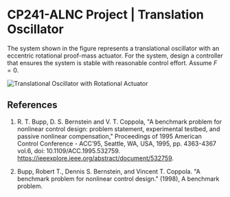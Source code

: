 # CP241-ALNC Project | Translation Oscillator

The system shown in the figure represents a translational oscillator with an eccentric rotational proof-mass actuator.
For the system, design a controller that ensures the system is stable with reasonable control effort.
Assume $F = 0$.

![Translational Oscillator with Rotational Actuator](docs/p1.png)

## References

1. R. T. Bupp, D. S. Bernstein and V. T. Coppola, "A benchmark problem for nonlinear control design: problem statement, experimental testbed, and passive nonlinear compensation," Proceedings of 1995 American Control Conference - ACC’95, Seattle, WA, USA, 1995, pp. 4363-4367 vol.6, doi: 10.1109/ACC.1995.532759.
<https://ieeexplore.ieee.org/abstract/document/532759>.

2. Bupp, Robert T., Dennis S. Bernstein, and Vincent T. Coppola. "A benchmark problem for nonlinear control design." (1998), A benchmark problem.
